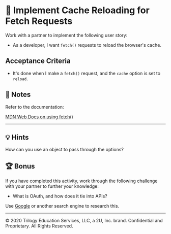 # 📖 Implement Cache Reloading for Fetch Requests

Work with a partner to implement the following user story:

* As a developer, I want `fetch()` requests to reload the browser's cache.

## Acceptance Criteria

* It's done when I make a `fetch()` request, and the `cache` option is set to `reload`.

## 📝 Notes

Refer to the documentation: 

[MDN Web Docs on using fetch()](https://developer.mozilla.org/en-US/docs/Web/API/Fetch_API/Using_Fetch)
    
---

## 💡 Hints

How can you use an object to pass through the options?

## 🏆 Bonus

If you have completed this activity, work through the following challenge with your partner to further your knowledge:

* What is OAuth, and how does it tie into APIs?

Use [Google](https://www.google.com) or another search engine to research this.

---
© 2020 Trilogy Education Services, LLC, a 2U, Inc. brand. Confidential and Proprietary. All Rights Reserved.
